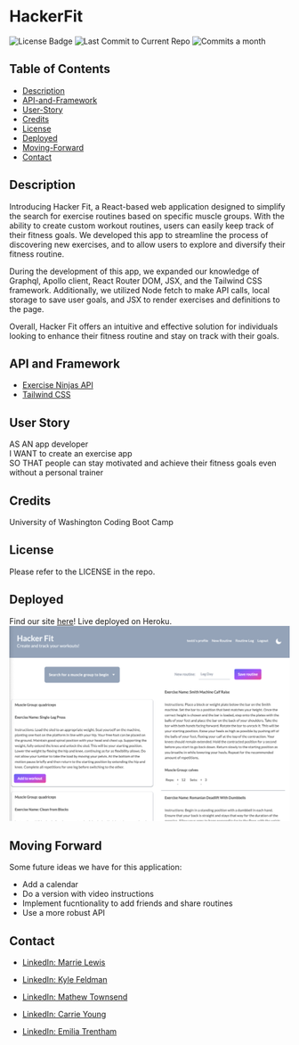 # HackerFit

![License Badge](https://img.shields.io/badge/license-MIT-brightgreen)
![Last Commit to Current Repo](https://img.shields.io/github/last-commit/mtownsend509/HackerFit)
![Commits a month](https://img.shields.io/github/commit-activity/m/mtownsend509/HackerFit)

## Table of Contents
- [Description](#description)
- [API-and-Framework](#api-and-framework)
- [User-Story](#user-story)
- [Credits](#credits)
- [License](#license)
- [Deployed](#deployed)
- [Moving-Forward](#moving-forward)
- [Contact](#contact)

## Description

Introducing Hacker Fit, a React-based web application designed to simplify the search for exercise routines based on specific muscle groups. With the ability to create custom workout routines, users can easily keep track of their fitness goals. We developed this app to streamline the process of discovering new exercises, and to allow users to explore and diversify their fitness routine.

During the development of this app, we expanded our knowledge of Graphql, Apollo client, React Router DOM, JSX, and the Tailwind CSS framework. Additionally, we utilized Node fetch to make API calls, local storage to save user goals,  and JSX to render exercises and definitions to the page.

Overall, Hacker Fit offers an intuitive and effective solution for individuals looking to enhance their fitness routine and stay on track with their goals.

## API and Framework
- <a href="https://api-ninjas.com/api/exercises" >Exercise Ninjas API</a>
- <a href="https://tailwindcss.com/" >Tailwind CSS</a>

## User Story

AS AN app developer <br>
I WANT to create an exercise app<br>
SO THAT people can stay motivated and achieve their fitness goals even without a personal trainer

## Credits
University of Washington Coding Boot Camp

## License

Please refer to the LICENSE in the repo.

## Deployed
Find our site [here](https://young-fjord-19401.herokuapp.com/)! Live deployed on Heroku.
![site image](./client/src/project-3-screenshot.png)

## Moving Forward

Some future ideas we have for this application:
 - Add a calendar
 - Do a version with video instructions
 - Implement fucntionality to add friends and share routines 
 - Use a more robust API


## Contact

- <a href="https://www.linkedin.com/in/hrmarielewis/" >LinkedIn: Marrie Lewis</a>

- <a href="https://www.linkedin.com/in/kyle-feldman-427b5624b/" >LinkedIn: Kyle Feldman</a>

- <a href="https://www.linkedin.com/in/matthew-townsend-a81737223/" >LinkedIn: Mathew Townsend</a>

- <a href="https://www.linkedin.com/in/carrie-k-young/" >LinkedIn: Carrie Young</a>

- <a href="https://www.linkedin.com/in/emilia-trentham-987a59164/" >LinkedIn: Emilia Trentham</a>

